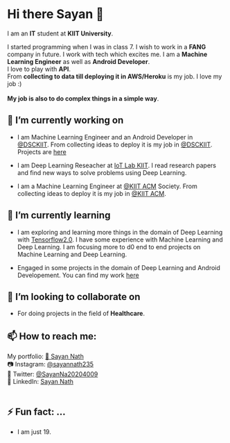 # Hi there Sayan 👋

I am an **IT** student at **KIIT University**.

I started programming when I was in class 7. I wish to work in a **FANG** company in future. I work with tech which excites me. I am a **Machine Learning Engineer** as well as **Android Developer**. 
<br>
I love to play with **API**. 
<br>
From **collecting to data till deploying it in AWS/Heroku** is my job. I love my job :)
<br>
<br>
**My job is also to do complex things in a simple way**.


## 🔭 I’m currently working on
* I am Machine Learning Engineer and an Android Developer in [@DSCKIIT](https://www.dsckiit.tech). From collecting ideas to deploy it is my job in [@DSCKIIT](https://dsckiit.tech/). Projects are [here](https://www.github.com/dsckiit)

* I am Deep Learning Reseacher at [IoT Lab KIIT](https://www.instagram.com/iotkiit/). I read research papers and find new ways to solve problems using Deep           Learning.

* I am a Machine Learning Engineer at [@KIIT ACM](https://www.instagram.com/kiitacm/) Society. From collecting ideas to deploy it is my job in [@KIIT ACM](https://www.instagram.com/kiitacm/).

## 🌱 I’m currently learning

* I am exploring and learning more things in the domain of Deep Learning with [Tensorflow2.0](https://www.tensorflow.org). I have some experience with Machine Learning and Deep Learning. I am focusing more to d0 end to end projects on Machine Learning and Deep Learning.

* Engaged in some projects in the domain of Deep Learning and Android Developement. You can find my work [here](https://github.com/sayannath?tab=repositories)

## 👯 I’m looking to collaborate on

* For doing projects in the field of **Healthcare**.

## 📫 How to reach me:

My portfolio: [👨 Sayan Nath](https://sayan-nath.web.app/)<br>
📷 Instagram: [@sayannath235](https://www.instagram.com/sayannath235/)<br>
🐤 Twitter: [@SayanNa20204009](https://twitter.com/SayanNa20204009)<br>
🧳 LinkedIn: [Sayan Nath](https://www.linkedin.com/in/sayan-nath-15a989182/)
<br>
<br>

## ⚡ Fun fact: ...
* I am just 19.

